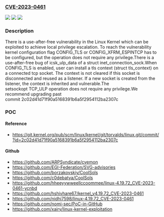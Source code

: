 ### [CVE-2023-0461](https://cve.mitre.org/cgi-bin/cvename.cgi?name=CVE-2023-0461)
![](https://img.shields.io/static/v1?label=Product&message=Linux%20Kernel&color=blue)
![](https://img.shields.io/static/v1?label=Version&message=0%3C%202c02d41d71f90a5168391b6a5f2954112ba2307c%20&color=brighgreen)
![](https://img.shields.io/static/v1?label=Vulnerability&message=CWE-416%20Use%20After%20Free&color=brighgreen)

### Description

There is a use-after-free vulnerability in the Linux Kernel which can be exploited to achieve local privilege escalation. To reach the vulnerability kernel configuration flag CONFIG_TLS or CONFIG_XFRM_ESPINTCP has to be configured, but the operation does not require any privilege.There is a use-after-free bug of icsk_ulp_data of a struct inet_connection_sock.When CONFIG_TLS is enabled, user can install a tls context (struct tls_context) on a connected tcp socket. The context is not cleared if this socket is disconnected and reused as a listener. If a new socket is created from the listener, the context is inherited and vulnerable.The setsockopt TCP_ULP operation does not require any privilege.We recommend upgrading past commit 2c02d41d71f90a5168391b6a5f2954112ba2307c

### POC

#### Reference
- https://git.kernel.org/pub/scm/linux/kernel/git/torvalds/linux.git/commit/?id=2c02d41d71f90a5168391b6a5f2954112ba2307c

#### Github
- https://github.com/ARPSyndicate/cvemon
- https://github.com/EGI-Federation/SVG-advisories
- https://github.com/borzakovskiy/CoolSols
- https://github.com/c0debatya/CoolSols
- https://github.com/hheeyywweellccoommee/linux-4.19.72_CVE-2023-0461-ycnbd
- https://github.com/hshivhare67/kernel_v4.19.72_CVE-2023-0461
- https://github.com/nidhi7598/linux-4.19.72_CVE-2023-0461
- https://github.com/nomi-sec/PoC-in-GitHub
- https://github.com/xairy/linux-kernel-exploitation

